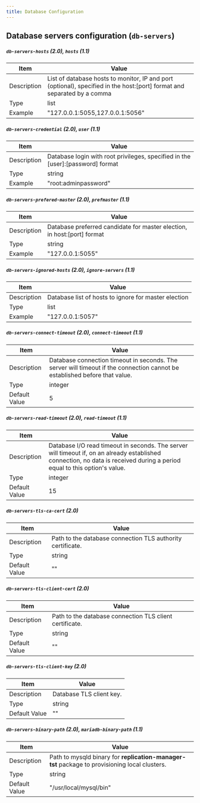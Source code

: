 ```yaml
---
title: Database Configuration
---
```


## Database servers configuration (`db-servers`)

##### `db-servers-hosts` (2.0), `hosts` (1.1)

| Item | Value |
| ---- | ----- |
| Description | List of database hosts to monitor, IP and port (optional), specified in the host:[port] format and separated by a comma |
| Type | list |
| Example | "127.0.0.1:5055,127.0.0.1:5056" |

##### `db-servers-credential` (2.0), `user` (1.1)

| Item | Value |
| ---- | ----- |
| Description | Database login with root privileges, specified in the [user]:[password] format |
| Type | string |
| Example | "root:adminpassword" |

##### `db-servers-prefered-master` (2.0), `prefmaster` (1.1)

| Item          | Value |
| ----          | ----- |
| Description   | Database preferred candidate for master election, in host:[port] format |
| Type          | string |
| Example       | "127.0.0.1:5055" |

##### `db-servers-ignored-hosts` (2.0), `ignore-servers` (1.1)

| Item          | Value |
| ----          | ----- |
| Description   | Database list of hosts to ignore for master election |
| Type          | list |
| Example       | "127.0.0.1:5057" |

##### `db-servers-connect-timeout` (2.0), `connect-timeout` (1.1)

| Item          | Value |
| ----          | ----- |
| Description   | Database connection timeout in seconds. The server will timeout if the connection cannot be established before that value. |
| Type          | integer |
| Default Value | 5 |

##### `db-servers-read-timeout` (2.0), `read-timeout` (1.1)

| Item          | Value |
| ----          | ----- |
| Description   | Database I/O read timeout in seconds. The server will timeout if, on an already established connection, no data is received during a period equal to this option's value. |
| Type          | integer |
| Default Value | 15 |

##### `db-servers-tls-ca-cert` (2.0)

| Item          | Value |
| ----          | ----- |
| Description   | Path to the database connection TLS authority certificate. |
| Type          | string |
| Default Value | "" |

##### `db-servers-tls-client-cert` (2.0)

| Item          | Value |
| ----          | ----- |
| Description   | Path to the database connection TLS client certificate. |
| Type          | string |
| Default Value | "" |

##### `db-servers-tls-client-key` (2.0)

| Item          | Value |
| ----          | ----- |
| Description   | Database TLS client key. |
| Type          | string |
| Default Value | "" |

##### `db-servers-binary-path` (2.0), `mariadb-binary-path` (1.1)

| Item          | Value |
| ----          | ----- |
| Description   | Path to mysqld binary for **replication-manager-tst** package to provisioning local clusters. |
| Type          | string |
| Default Value | "/usr/local/mysql/bin" |
